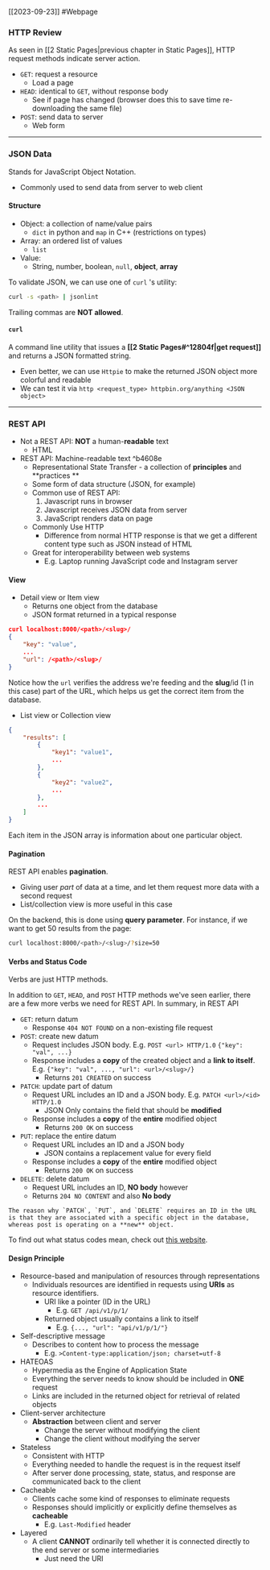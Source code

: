[[2023-09-23]] #Webpage  
### HTTP Review
As seen in [[2 Static Pages|previous chapter in Static Pages]], HTTP request methods indicate server action.
- `GET`: request a resource
	- Load a page
- `HEAD`: identical to `GET`, without response body
	- See if page has changed (browser does this to save time re-downloading the same file)
- `POST`: send data to server
	- Web form

---
### JSON Data
Stands for JavaScript Object Notation.
- Commonly used to send data from server to web client

#### Structure
- Object: a collection of name/value pairs
	- `dict` in python and `map` in C++ (restrictions on types)
- Array: an ordered list of values
	- `list`
- Value:
	- String, number, boolean, `null`, **object**, **array**

To validate JSON, we can use one of `curl` 's utility:
```zsh
curl -s <path> | jsonlint
```

Trailing commas are **NOT allowed**.

#### `curl`
A command line utility that issues a **[[2 Static Pages#^12804f|get request]]** and returns a JSON formatted string.
- Even better, we can use `Httpie` to make the returned JSON object more colorful and readable
- We can test it via `http <request_type> httpbin.org/anything <JSON object>`

---
### REST API
- Not a REST API: **NOT** a human-**readable** text
	- HTML
- REST API: Machine-readable text ^b4608e
	- Representational State Transfer - a collection of **principles** and **practices **
	- Some form of data structure (JSON, for example)
	- Common use of REST API:
		 1. Javascript runs in browser
		 2. Javascript receives JSON data from server
		 3. JavaScript renders data on page
	- Commonly Use HTTP
		- Difference from normal HTTP response is that we get a different content type such as JSON instead of HTML
	- Great for interoperability between web systems
		- E.g. Laptop running JavaScript code and Instagram server

#### View
- Detail view or Item view
	- Returns one object from the database
	- JSON format returned in a typical response

```json
curl localhost:8000/<path>/<slug>/
{
	"key": "value",
	...
	"url": /<path>/<slug>/
}
```

Notice how the `url` verifies the address we're feeding and the **slug**/id (1 in this case) part of the URL, which helps us get the correct item from the database.

- List view or Collection view

```json
{
	"results": [
		{
			"key1": "value1",
			...
		}, 
		{
			"key2": "value2",
			...
		},
		...
	]
}
```

Each item in the JSON array is information about one  particular object.

#### Pagination
REST API enables **pagination**.
- Giving user *part* of data at a time, and let them request more data with a second request
- List/collection view is more useful in this case

On the backend, this is done using **query parameter**.  For instance, if we want to get 50 results from the page:
```bash
curl localhost:8000/<path>/<slug>/?size=50
```

#### Verbs and Status Code
Verbs are just HTTP methods.

In addition to `GET`, `HEAD`, and `POST` HTTP methods we've seen earlier, there are a few more verbs we need for REST API. In summary, in REST API
- `GET`: return datum
	- Response `404 NOT FOUND` on a non-existing file request
- `POST`: create new datum
	- Request includes JSON body. E.g.
		`POST <url> HTTP/1.0`
		`{"key": "val", ...}`
	- Response includes a **copy** of the created object and a **link to itself**. E.g.
		`{"key": "val", ..., "url": <url>/<slug>/}`
		- Returns `201 CREATED` on success
- `PATCH`: update part of datum
	- Request URL includes an ID and a JSON body. E.g.
		`PATCH <url>/<id> HTTP/1.0` 
		- JSON Only contains the field that should be **modified**
	- Response includes a **copy** of the **entire** modified object
		- Returns `200 OK` on success
- `PUT`: replace the entire datum
	- Request URL includes an ID and a JSON body
		- JSON contains a replacement value for every field
	- Response includes a **copy** of the **entire** modified object
		- Returns `200 OK` on success
- `DELETE`: delete datum
	- Request URL includes an ID, **NO body** however
	- Returns `204 NO CONTENT` and also **No body**

```ad-info
The reason why `PATCH`, `PUT`, and `DELETE` requires an ID in the URL is that they are associated with a specific object in the database, whereas post is operating on a **new** object.
```

To find out what status codes mean, check out  [this website]( https://restfulapi.net/http-status-codes/ ).

#### Design Principle
- Resource-based and manipulation of resources through representations
	- Individuals resources are identified in requests using **URIs** as resource identifiers.
		- URI like a pointer (ID in the URL)
			- E.g. `GET /api/v1/p/1/`
		- Returned object usually contains a link to itself 
			- E.g. `{..., "url": "api/v1/p/1/"}`
- Self-descriptive message
	- Describes to content how to process the message
		- E.g. `>Content-type:application/json; charset=utf-8`
- HATEOAS
	- Hypermedia as the Engine of Application State
	- Everything the server needs to know should be included in **ONE** request
	- Links are included in the returned object for retrieval of related objects
- Client-server architecture
	- **Abstraction** between client and server
		- Change the server without modifying the client
		- Change the client without modifying the server
- Stateless
	- Consistent with HTTP
	- Everything needed to handle the request is in the request itself
	- After server done processing, state, status, and response are communicated back to the client
- Cacheable
	- Clients cache some kind of responses to eliminate requests
	- Responses should implicitly or explicitly define themselves as **cacheable**
		- E.g. `Last-Modified` header
- Layered
	- A client **CANNOT** ordinarily tell whether it is connected directly to the end server or some intermediaries
		- Just need the URI